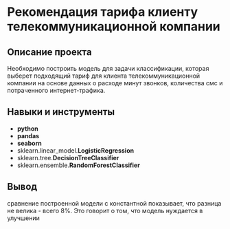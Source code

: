 # Рекомендация тарифа клиенту телекоммуникационной компании

## Описание проекта

Необходимо построить модель для задачи классификации, которая выберет подходящий тариф для клиента телекоммуникационной компании на основе данных о расходе минут звонков, количества смс и потраченного интернет-трафика.



## Навыки и инструменты

- **python**
- **pandas**
- **seaborn**
- sklearn.linear_model.**LogisticRegression**
- sklearn.tree.**DecisionTreeClassifier**
- sklearn.ensemble.**RandomForestClassifier**



## Вывод

сравнение построенной модели с константной показывает, что разница не велика - всего 8%. Это говорит о том, что модель нуждается в улучшении
